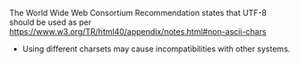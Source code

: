 The World Wide Web Consortium Recommendation states that UTF-8 should be used as per
    <https://www.w3.org/TR/html40/appendix/notes.html#non-ascii-chars>

- Using different charsets may cause incompatibilities with other systems.
